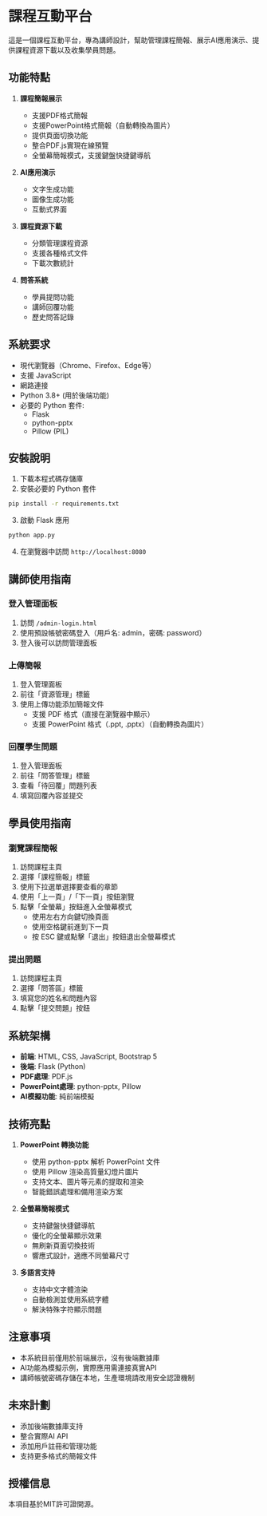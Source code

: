 # 課程互動平台

這是一個課程互動平台，專為講師設計，幫助管理課程簡報、展示AI應用演示、提供課程資源下載以及收集學員問題。

## 功能特點

1. **課程簡報展示**
   - 支援PDF格式簡報
   - 支援PowerPoint格式簡報（自動轉換為圖片）
   - 提供頁面切換功能
   - 整合PDF.js實現在線預覽
   - 全螢幕簡報模式，支援鍵盤快捷鍵導航

2. **AI應用演示**
   - 文字生成功能
   - 圖像生成功能
   - 互動式界面

3. **課程資源下載**
   - 分類管理課程資源
   - 支援各種格式文件
   - 下載次數統計

4. **問答系統**
   - 學員提問功能
   - 講師回覆功能
   - 歷史問答記錄

## 系統要求

- 現代瀏覽器（Chrome、Firefox、Edge等）
- 支援 JavaScript
- 網路連接
- Python 3.8+ (用於後端功能)
- 必要的 Python 套件:
  - Flask
  - python-pptx
  - Pillow (PIL)

## 安裝說明

1. 下載本程式碼存儲庫
2. 安裝必要的 Python 套件
```bash
pip install -r requirements.txt
```
3. 啟動 Flask 應用
```bash
python app.py
```
4. 在瀏覽器中訪問 `http://localhost:8080`

## 講師使用指南

### 登入管理面板

1. 訪問 `/admin-login.html`
2. 使用預設帳號密碼登入（用戶名: admin，密碼: password）
3. 登入後可以訪問管理面板

### 上傳簡報

1. 登入管理面板
2. 前往「資源管理」標籤
3. 使用上傳功能添加簡報文件
   - 支援 PDF 格式（直接在瀏覽器中顯示）
   - 支援 PowerPoint 格式（.ppt, .pptx）（自動轉換為圖片）

### 回覆學生問題

1. 登入管理面板
2. 前往「問答管理」標籤
3. 查看「待回覆」問題列表
4. 填寫回覆內容並提交

## 學員使用指南

### 瀏覽課程簡報

1. 訪問課程主頁
2. 選擇「課程簡報」標籤
3. 使用下拉選單選擇要查看的章節
4. 使用「上一頁」/「下一頁」按鈕瀏覽
5. 點擊「全螢幕」按鈕進入全螢幕模式
   - 使用左右方向鍵切換頁面
   - 使用空格鍵前進到下一頁
   - 按 ESC 鍵或點擊「退出」按鈕退出全螢幕模式

### 提出問題

1. 訪問課程主頁
2. 選擇「問答區」標籤
3. 填寫您的姓名和問題內容
4. 點擊「提交問題」按鈕

## 系統架構

- **前端**: HTML, CSS, JavaScript, Bootstrap 5
- **後端**: Flask (Python)
- **PDF處理**: PDF.js
- **PowerPoint處理**: python-pptx, Pillow
- **AI模擬功能**: 純前端模擬

## 技術亮點

1. **PowerPoint 轉換功能**
   - 使用 python-pptx 解析 PowerPoint 文件
   - 使用 Pillow 渲染高質量幻燈片圖片
   - 支持文本、圖片等元素的提取和渲染
   - 智能錯誤處理和備用渲染方案

2. **全螢幕簡報模式**
   - 支持鍵盤快捷鍵導航
   - 優化的全螢幕顯示效果
   - 無刷新頁面切換技術
   - 響應式設計，適應不同螢幕尺寸

3. **多語言支持**
   - 支持中文字體渲染
   - 自動檢測並使用系統字體
   - 解決特殊字符顯示問題

## 注意事項

- 本系統目前僅用於前端展示，沒有後端數據庫
- AI功能為模擬示例，實際應用需連接真實API
- 講師帳號密碼存儲在本地，生產環境請改用安全認證機制

## 未來計劃

- 添加後端數據庫支持
- 整合實際AI API
- 添加用戶註冊和管理功能
- 支持更多格式的簡報文件

## 授權信息

本項目基於MIT許可證開源。
